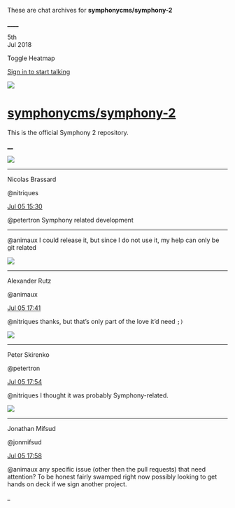 These are chat archives for **symphonycms/symphony-2**

[__](/symphonycms/symphony-2/archives/2018/07/06)[__](/symphonycms/symphony-2/archives/2018/07/04)

5th  
Jul 2018

Toggle Heatmap

[Sign in to start talking](/login?action=login&button=archive-login)

![](https://avatars-02.gitter.im/group/iv/3/57542c45c43b8c601977197e?s=48)

#  [symphonycms/symphony-2](/symphonycms/symphony-2)

This is the official Symphony 2 repository.

[ __](/orgs/symphonycms/rooms "More symphonycms rooms")

![](https://avatars1.githubusercontent.com/u/771169?v=4&s=30)

____

Nicolas Brassard

@nitriques

[Jul 05
15:30](https://gitter.im/symphonycms/symphony-2?at=5b3e39a17b811a6d63d25dab)

@petertron Symphony related development

____

@animaux I could release it, but since I do not use it, my help can only be
git related

![](https://avatars2.githubusercontent.com/u/446874?v=4&s=30)

____

Alexander Rutz

@animaux

[Jul 05
17:41](https://gitter.im/symphonycms/symphony-2?at=5b3e584e9b82c6701ba57310)

@nitriques thanks, but that’s only part of the love it’d need `;)`

![](https://avatars1.githubusercontent.com/u/3197654?v=4&s=30)

____

Peter Skirenko

@petertron

[Jul 05
17:54](https://gitter.im/symphonycms/symphony-2?at=5b3e5b62bd92d8078296c89a)

@nitriques I thought it was probably Symphony-related.

![](https://avatars1.githubusercontent.com/u/859775?v=4&s=30)

____

Jonathan Mifsud

@jonmifsud

[Jul 05
17:58](https://gitter.im/symphonycms/symphony-2?at=5b3e5c3c33b0282df40338c5)

@animaux any specific issue (other then the pull requests) that need
attention? To be honest fairly swamped right now possibly looking to get hands
on deck if we sign another project.

_


